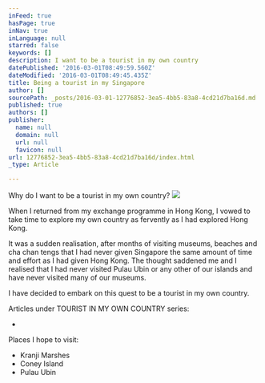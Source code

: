 ```yaml
---
inFeed: true
hasPage: true
inNav: true
inLanguage: null
starred: false
keywords: []
description: I want to be a tourist in my own country
datePublished: '2016-03-01T08:49:59.560Z'
dateModified: '2016-03-01T08:49:45.435Z'
title: Being a tourist in my Singapore
author: []
sourcePath: _posts/2016-03-01-12776852-3ea5-4bb5-83a8-4cd21d7ba16d.md
published: true
authors: []
publisher:
  name: null
  domain: null
  url: null
  favicon: null
url: 12776852-3ea5-4bb5-83a8-4cd21d7ba16d/index.html
_type: Article

---
```

Why do I want to be a tourist in my own country?
![](https://the-grid-user-content.s3-us-west-2.amazonaws.com/1a7b5766-43c7-4f14-9145-99a4a91b02ce.jpg)

When I returned from my exchange programme in Hong Kong, I vowed to take time to explore my own country as fervently as I had explored Hong Kong. 

It was a sudden realisation, after months of visiting museums, beaches and cha chan tengs that I had never given Singapore the same amount of time and effort as I had given Hong Kong. The thought saddened me and I realised that I had never visited Pulau Ubin or any other of our islands and have never visited many of our museums. 

I have decided to embark on this quest to be a tourist in my own country. 

Articles under TOURIST IN MY OWN COUNTRY series:

-

Places I hope to visit:

* Kranji Marshes
* Coney Island
* Pulau Ubin